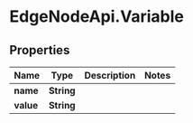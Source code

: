 # EdgeNodeApi.Variable

## Properties

Name | Type | Description | Notes
------------ | ------------- | ------------- | -------------
**name** | **String** |  | 
**value** | **String** |  | 


